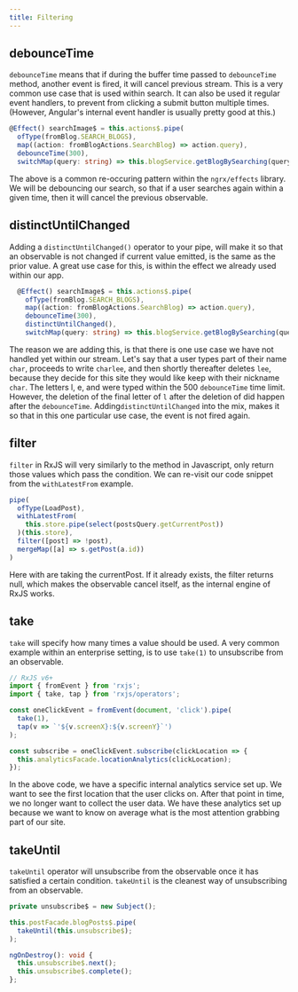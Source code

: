 ```yaml
---
title: Filtering
---
```


debounceTime
------------

`debounceTime` means that if during the buffer time passed to
`debounceTime` method, another event is fired, it will cancel previous
stream. This is a very common use case that is used within search. It
can also be used it regular event handlers, to prevent from clicking a
submit button multiple times.(However, Angular's internal event handler
is usually pretty good at this.)

```ts
@Effect() searchImage$ = this.actions$.pipe(
  ofType(fromBlog.SEARCH_BLOGS),
  map((action: fromBlogActions.SearchBlog) => action.query),
  debounceTime(300),
  switchMap(query: string) => this.blogService.getBlogBySearching(query))
```

The above is a common re-occuring pattern within the `ngrx/effects`
library. We will be debouncing our search, so that if a user searches
again within a given time, then it will cancel the previous observable.

distinctUntilChanged
--------------------

Adding a `distinctUntilChanged()` operator to your pipe, will make it so
that an observable is not changed if current value emitted, is the same
as the prior value. A great use case for this, is within the effect we
already used within our app.

```ts
  @Effect() searchImage$ = this.actions$.pipe(
    ofType(fromBlog.SEARCH_BLOGS),
    map((action: fromBlogActions.SearchBlog) => action.query),
    debounceTime(300),
    distinctUntilChanged(),
    switchMap(query: string) => this.blogService.getBlogBySearching(query))
```

The reason we are adding this, is that there is one use case we have not
handled yet within our stream. Let's say that a user types part of their
name `char`, proceeds to write `charlee`, and then shortly thereafter
deletes `lee`, because they decide for this site they would like keep
with their nickname `char`. The letters l, e, and were typed within the
500 `debounceTime` time limit. However, the deletion of the final letter
of `l` after the deletion of did happen after the `debounceTime`.
Adding`distinctUntilChanged` into the mix, makes it so that in this one
particular use case, the event is not fired again.

filter
------

`filter` in RxJS will very similarly to the method in Javascript, only
return those values which pass the condition. We can re-visit our code
snippet from the `withLatestFrom` example.

```ts
pipe(
  ofType(LoadPost),
  withLatestFrom(
    this.store.pipe(select(postsQuery.getCurrentPost))
  )(this.store),
  filter([post] => !post),
  mergeMap([a] => s.getPost(a.id))
)
```

Here with are taking the currentPost. If it already exists, the filter
returns null, which makes the observable cancel itself, as the internal
engine of RxJS works.

take
----

`take` will specify how many times a value should be used. A very common
example within an enterprise setting, is to use `take(1)` to unsubscribe
from an observable.

```ts
// RxJS v6+
import { fromEvent } from 'rxjs';
import { take, tap } from 'rxjs/operators';

const oneClickEvent = fromEvent(document, 'click').pipe(
  take(1),
  tap(v => `'${v.screenX}:${v.screenY}`')
);

const subscribe = oneClickEvent.subscribe(clickLocation => {
  this.analyticsFacade.locationAnalytics(clickLocation);
});
```      

In the above code, we have a specific internal analytics service set up.
We want to see the first location that the user clicks on. After that
point in time, we no longer want to collect the user data. We have these
analytics set up because we want to know on average what is the most
attention grabbing part of our site.

takeUntil
---------

`takeUntil` operator will unsubscribe from the observable once it has
satisfied a certain condition. `takeUntil` is the cleanest way of
unsubscribing from an observable.

```ts
private unsubscribe$ = new Subject();

this.postFacade.blogPosts$.pipe(
  takeUntil(this.unsubscribe$);
);

ngOnDestroy(): void {
  this.unsubscribe$.next();
  this.unsubscribe$.complete();
};
```
